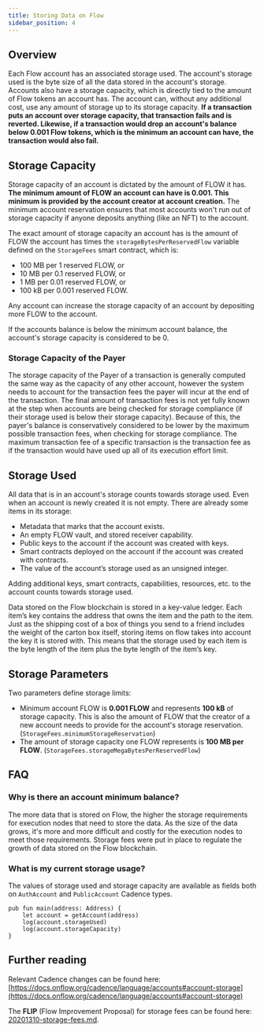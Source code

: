 ```yaml
---
title: Storing Data on Flow
sidebar_position: 4
---
```


## Overview

Each Flow account has an associated storage used. The account's storage used is the byte size of all the data stored in the account's storage. Accounts also have a storage capacity, which is directly tied to the amount of Flow tokens an account has. The account can, without any additional cost, use any amount of storage up to its storage capacity. **If a transaction puts an account over storage capacity, that transaction fails and is reverted. Likewise, if a transaction would drop an account's balance below 0.001 Flow tokens, which is the minimum an account can have, the transaction would also fail.**

## Storage Capacity

Storage capacity of an account is dictated by the amount of FLOW it has. **The minimum amount of FLOW an account can have is 0.001. This minimum is provided by the account creator at account creation.** The minimum account reservation ensures that most accounts won't run out of storage capacity if anyone deposits anything (like an NFT) to the account.

The exact amount of storage capacity an account has is the amount of FLOW the account has times the `storageBytesPerReservedFlow` variable defined on the `StorageFees` smart contract, which is:

- 100 MB per 1 reserved FLOW, or
- 10 MB per 0.1 reserved FLOW, or
- 1 MB per 0.01 reserved FLOW, or
- 100 kB per 0.001 reserved FLOW.

Any account can increase the storage capacity of an account by depositing more FLOW to the account.

If the accounts balance is below the minimum account balance, the account's storage capacity is considered to be 0.

### Storage Capacity of the Payer

The storage capacity of the Payer of a transaction is generally computed the same way as the capacity of any other account, however the system needs to account for the transaction fees the payer will incur at the end of the transaction. The final amount of transaction fees is not yet fully known at the step when accounts are being checked for storage compliance (if their storage used is below their storage capacity). Because of this, the payer's balance is conservatively considered to be lower by the maximum possible transaction fees, when checking for storage compliance. The maximum transaction fee of a specific transaction is the transaction fee as if the transaction would have used up all of its execution effort limit.

## Storage Used

All data that is in an account's storage counts towards storage used. Even when an account is newly created it is not empty. There are already some items in its storage:

- Metadata that marks that the account exists.
- An empty FLOW vault, and stored receiver capability.
- Public keys to the account if the account was created with keys.
- Smart contracts deployed on the account if the account was created with contracts.
- The value of the account’s storage used as an unsigned integer.

Adding additional keys, smart contracts, capabilities, resources, etc. to the account counts towards storage used.

Data stored on the Flow blockchain is stored in a key-value ledger. Each item’s key contains the address that owns the item and the path to the item. Just as the shipping cost of a box of things you send to a friend includes the weight of the carton box itself, storing items on flow takes into account the key it is stored with. This means that the storage used by each item is the byte length of the item plus the byte length of the item’s key.

## Storage Parameters

Two parameters define storage limits:

- Minimum account FLOW is **0.001 FLOW** and represents **100 kB** of storage capacity. This is also the amount of FLOW that the creator of a new account needs to provide for the account's storage reservation. (`StorageFees.minimumStorageReservation`)
- The amount of storage capacity one FLOW represents is **100 MB per FLOW**. (`StorageFees.storageMegaBytesPerReservedFlow`)

## FAQ

### Why is there an account minimum balance?

The more data that is stored on Flow, 
the higher the storage requirements for execution nodes that need to store the data. 
As the size of the data grows, 
it's more and more difficult and costly for the execution nodes to meet those requirements.
Storage fees were put in place to regulate the growth of data stored on the Flow blockchain.

### What is my current storage usage?

The values of storage used and storage capacity are available as fields both on `AuthAccount` and `PublicAccount` Cadence types.

```cadence
pub fun main(address: Address) {
    let account = getAccount(address)
    log(account.storageUsed)
    log(account.storageCapacity)
}
```

## Further reading

Relevant Cadence changes can be found here: [https://docs.onflow.org/cadence/language/accounts#account-storage](https://docs.onflow.org/cadence/language/accounts#account-storage)

The **FLIP** (Flow Improvement Proposal) for storage fees can be found here: [20201310-storage-fees.md](https://github.com/onflow/flips/blob/main/flips/20201310-storage-fees.md).
